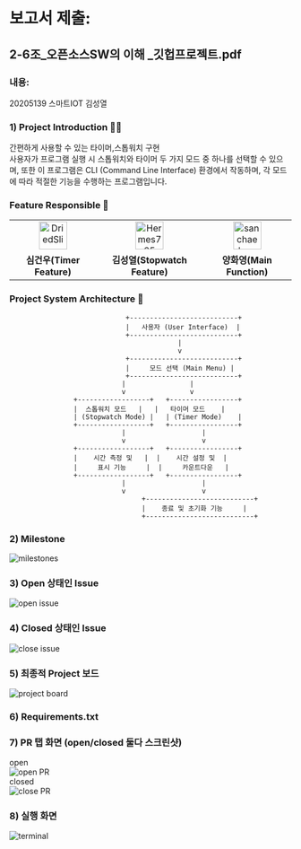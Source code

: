 # 보고서 제출:

## 2-6조_오픈소스SW의 이해 _깃헙프로젝트.pdf
### 내용:  
20205139 스마트IOT 김성열  

### 1) Project Introduction 👋🏻
간편하게 사용할 수 있는 타이머,스톱워치 구현  
사용자가 프로그램 실행 시 스톱워치와 타이머 두 가지 모드 중 하나를 선택할 수 있으며, 또한 이 프로그램은 CLI (Command Line Interface) 환경에서 작동하며, 각 모드에 따라 적절한 기능을 수행하는 프로그램입니다.

### Feature Responsible 👤
<table>
  <tr>
    <td align="center">
      <a href="https://github.com/DriedSlime">
        <img src="https://avatars.githubusercontent.com/DriedSlime" width="50px;" alt="DriedSlime"/>
      </a>
    </td>
    <td align="center">
      <a href="https://github.com/Hermes765">
        <img src="https://avatars.githubusercontent.com/Hermes765" width="50px;" alt="Hermes765"/>
      </a>
    </td>
	  <td align="center">
      <a href="https://github.com/sanchaehwa">
        <img src="https://avatars.githubusercontent.com/sanchaehwa" width="50px;" alt="sanchaehwa"/>
      </a>
    </td>
  </tr>
  <t>
    <td align="center">
      <b>심건우(Timer Feature)</b>
    </td>
	 <td align="center">
      <b>김성열(Stopwatch Feature)</b>
    </td>
    <td align="center">
      <b>양화영(Main Function)</b>
    </td>
   
  </tr>
</table>

### Project System Architecture 🧾
```
                             +---------------------------+
                             |   사용자 (User Interface)  |
                             +---------------------------+
                                          |
                                          v
                             +---------------------------+
                             |     모드 선택 (Main Menu) |
                             +---------------------------+
		                    |                |
		                    v                v
		        +------------------+   +-----------------+
		        |  스톱워치 모드   |   |   타이머 모드    |
		        | (Stopwatch Mode) |   | (Timer Mode)    |
		        +------------------+   +-----------------+
		                    |                   |
		                    v                   v
		        +------------------+   +-----------------+
		        |    시간 측정 및   |  |    시간 설정 및  |
		        |     표시 기능     |  |     카운트다운   |
		        +------------------+   +-----------------+
		                    |                   |
		                    v                   v
                                 +---------------------------+
                                 |    종료 및 초기화 기능     |
                                 +---------------------------+
```

### 2) Milestone  
![milestones](https://github.com/user-attachments/assets/2c3bec9e-6a62-47e2-b85a-f93e42f2a208)  

### 3) Open 상태인 Issue  
![open issue](https://github.com/user-attachments/assets/cc61fed7-6921-48e8-86f1-6458a9f4d700)  


### 4) Closed 상태인 Issue  
![close issue](https://github.com/user-attachments/assets/8a94d313-2fd6-43ca-9505-805cca01f183)  

### 5) 최종적 Project 보드  
![project board](https://github.com/user-attachments/assets/45c216d7-1bf7-4b3e-8c54-53944d98f4bd)  

### 6) Requirements.txt

### 7) PR 탭 화면 (open/closed 둘다 스크린샷)  
open  
![open PR](https://github.com/user-attachments/assets/acaa1184-e261-4aa4-a08f-b7a4601cd0d8)  
closed  
![close PR](https://github.com/user-attachments/assets/1ebbebba-4ad6-4f11-bc1b-e534f64b23ba)  

### 8) 실행 화면
![terminal](https://github.com/user-attachments/assets/6eb02bd4-072f-4b78-9d38-1ced9b9ceca5)




